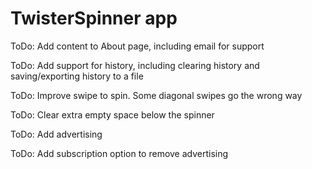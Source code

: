 #  TwisterSpinner app

ToDo: Add content to About page, including email for support

ToDo: Add support for history, including clearing history and saving/exporting history to a file

ToDo: Improve swipe to spin. Some diagonal swipes go the wrong way

ToDo: Clear extra empty space below the spinner

ToDo: Add advertising

ToDo: Add subscription option to remove advertising
